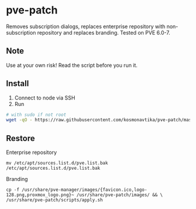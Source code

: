 # pve-patch

Removes subscription dialogs, replaces enterprise repository with non-subscription repository and replaces branding. Tested on PVE 6.0-7.

## Note

Use at your own risk! Read the script before you run it. 

## Install

1. Connect to node via SSH
2. Run

```bash
# with sudo if not root
wget -qO - https://raw.githubusercontent.com/kosmonavtika/pve-patch/master/patch.sh | bash
```

## Restore

Enterprise repository

```
mv /etc/apt/sources.list.d/pve.list.bak /etc/apt/sources.list.d/pve.list.bak
```

Branding

```
cp -f /usr/share/pve-manager/images/{favicon.ico,logo-128.png,proxmox_logo.png}~ /usr/share/pve-patch/images/ && \
/usr/share/pve-patch/scripts/apply.sh
```
